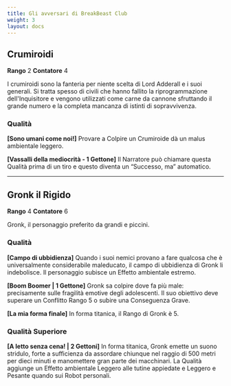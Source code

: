 ```yaml
---
title: Gli avversari di BreakBeast Club
weight: 3
layout: docs
---
```

## Crumiroidi

**Rango** 2 **Contatore** 4

I crumiroidi sono la fanteria per niente scelta di Lord Adderall e i suoi generali. Si tratta spesso di civili che hanno fallito la riprogrammazione dell'Inquisitore e vengono utilizzati come carne da cannone sfruttando il grande numero e la completa mancanza di istinti di sopravvivenza.

### Qualità

**[Sono umani come noi!]** Provare a Colpire un Crumiroide dà un malus ambientale leggero.

**[Vassalli della mediocrità - 1 Gettone]** Il Narratore può chiamare questa Qualità prima di un tiro e questo diventa un “Successo, ma” automatico.

***

## Gronk il Rigido

**Rango** 4 **Contatore** 6

Gronk, il personaggio preferito da grandi e piccini.

### Qualità

**[Campo di ubbidienza]** Quando i suoi nemici provano a fare qualcosa che è universalmente considerabile maleducato, il campo di ubbidienza di Gronk li indebolisce. Il personaggio subisce un Effetto ambientale estremo.

**[Boom Boomer | 1 Gettone]** Gronk sa colpire dove fa più male: precisamente sulle fragilità emotive degli adolescenti. Il suo obiettivo deve superare un Conflitto Rango 5 o subire una Conseguenza Grave.

**[La mia forma finale]** In forma titanica, il Rango di Gronk è 5.

### Qualità Superiore

**[A letto senza cena! | 2 Gettoni]** In forma titanica, Gronk emette un suono stridulo, forte a sufficienza da assordare chiunque nel raggio di 500 metri per dieci minuti e manomettere gran parte dei macchinari. La Qualità aggiunge un Effetto ambientale Leggero alle tutine appiedate e Leggero e Pesante quando sui Robot personali.
